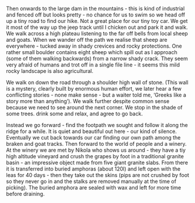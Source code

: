 Then onwards to the large dam in the mountains - this is kind of industrial and fenced off but looks pretty - no chance for us to swim so we head off up a tiny road to find our hike. Not a great place for our tiny toy car. We get it most of the way up the jeep track until I chicken out and park it and walk. We walk across a high plateau listening to the far off bells from local sheep and goats. When we wander off the path we realise that sheep are everywhere - tucked away in shady crevices and rocky protections. One rather small boulder contains eight sheep which spill out as I approach (some of them walking backwards) from a narrow shady crack. They seem very afraid of humans and trot off in a single file line - it seems this mild rocky landscape is also agricultural.

We walk on down the road through a shoulder high wall of stone. (This wall is a mystery, clearly built by enormous human effort, we later hear a few conflicting stories - none make sense - but a waiter told me, ‘Greeks like a story more than anything’). We walk further despite common sense because we need to see around the next corner. We stop in the shade of some trees. drink some and relax, and agree to go back.

Instead we go forward - find the footpath we sought and follow it along the ridge for a while. It is quiet and beautiful out here - our kind of silence. Eventually we cut back towards our car finding our own path among the braken and goat tracks. Then forward to the world of people and a winery.
 At the winery we are met by Nikola who shows us around - they have a tiy high altitude vineyard and crush the grapes by foot in a traditional granite basin - an impressive object made from five giant granite slabs. From there it is transferred into buried amphoras (about 120l) and left open with the leas for 40 days - then they take out the skins (pips are not crushed by foot so they never go in and the stalks are removed manually at the time of picking). The buried amphora are sealed with wax and left for more time before draining.
